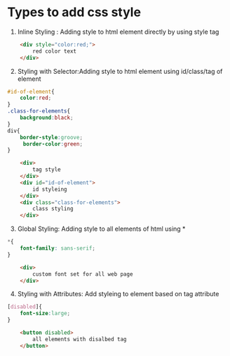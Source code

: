 # Types to add css style

1. Inline Styling : Adding style to html element directly by using style tag
```html
    <div style="color:red;">
        red color text
    </div>
```

2. Styling with Selector:Adding style to html element using id/class/tag of element
```css
#id-of-element{
    color:red;
}
.class-for-elements{
    background:black;
}
div{
    border-style:groove;
     border-color:green;
}
```

```html
    <div>
        tag style
    </div>
    <div id="id-of-element">
        id styleing
    </div>
    <div class="class-for-elements">
        class styling
    </div>
```

3. Global Styling: Adding style to all elements of html using *
```css
*{
    font-family: sans-serif;
}
```

```html
    <div>
        custom font set for all web page 
    </div>
```

4. Styling with Attributes: Add styleing to element based on tag attribute
```css
[disabled]{
    font-size:large;
}
```
```html
    <button disabled>
        all elements with disalbed tag 
    </button>
```


